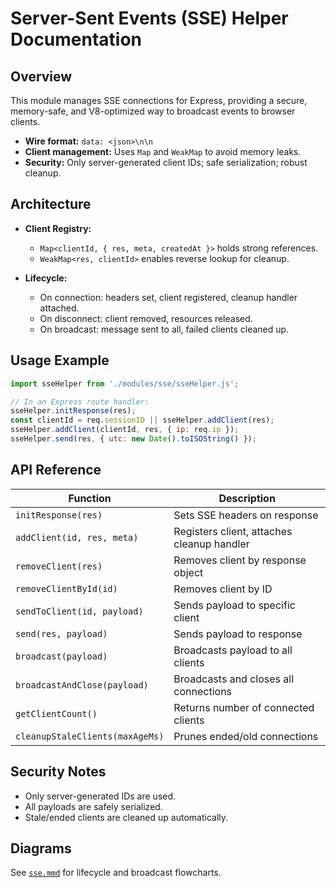 # Server-Sent Events (SSE) Helper Documentation

## Overview

This module manages SSE connections for Express, providing a secure, memory-safe, and V8-optimized way to broadcast events to browser clients.

- **Wire format:** `data: <json>\n\n`
- **Client management:** Uses `Map` and `WeakMap` to avoid memory leaks.
- **Security:** Only server-generated client IDs; safe serialization; robust cleanup.

## Architecture

- **Client Registry:**  
  - `Map<clientId, { res, meta, createdAt }>` holds strong references.
  - `WeakMap<res, clientId>` enables reverse lookup for cleanup.

- **Lifecycle:**  
  - On connection: headers set, client registered, cleanup handler attached.
  - On disconnect: client removed, resources released.
  - On broadcast: message sent to all, failed clients cleaned up.

## Usage Example

```js
import sseHelper from './modules/sse/sseHelper.js';

// In an Express route handler:
sseHelper.initResponse(res);
const clientId = req.sessionID || sseHelper.addClient(res);
sseHelper.addClient(clientId, res, { ip: req.ip });
sseHelper.send(res, { utc: new Date().toISOString() });
```

## API Reference

| Function                | Description                                      |
|-------------------------|--------------------------------------------------|
| `initResponse(res)`     | Sets SSE headers on response                     |
| `addClient(id, res, meta)` | Registers client, attaches cleanup handler    |
| `removeClient(res)`     | Removes client by response object                |
| `removeClientById(id)`  | Removes client by ID                             |
| `sendToClient(id, payload)` | Sends payload to specific client             |
| `send(res, payload)`    | Sends payload to response                        |
| `broadcast(payload)`    | Broadcasts payload to all clients                |
| `broadcastAndClose(payload)` | Broadcasts and closes all connections       |
| `getClientCount()`      | Returns number of connected clients              |
| `cleanupStaleClients(maxAgeMs)` | Prunes ended/old connections            |

## Security Notes

- Only server-generated IDs are used.
- All payloads are safely serialized.
- Stale/ended clients are cleaned up automatically.

## Diagrams

See [`sse.mmd`](sse.mmd) for lifecycle and broadcast flowcharts.

